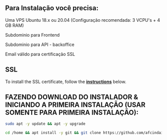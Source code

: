 ## Para Instalação você precisa:

Uma VPS Ubuntu 18.x ou 20.04 (Configuração recomendada: 3 VCPU's + 4 GB RAM)

Subdominio para Frontend

Subdominio para API - backoffice

Email válido para certificação SSL



## SSL

To install the SSL certificate, follow the **[instructions](https://certbot.eff.org/instructions?ws=other&os=ubuntufocal)** below.

## FAZENDO DOWNLOAD DO INSTALADOR & INICIANDO A PRIMEIRA INSTALAÇÃO (USAR SOMENTE PARA PRIMEIRA INSTALAÇÃO):
```bash
sudo apt -y update && apt -y upgrade
```
```bash
cd /home && apt install -y git && git clone https://github.com/afcindaia/InstallChatWhaticketSassKing.git install && sudo chmod -R 777 ./install && cd ./install && sudo ./install_primaria
```






